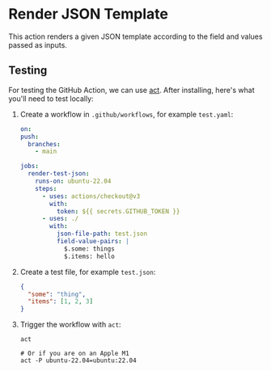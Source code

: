 # Render JSON Template

This action renders a given JSON template according to the field and values passed as inputs.

## Testing

For testing the GitHub Action, we can use [act](https://github.com/nektos/act). After installing, here's what you'll
need to test locally:

1. Create a workflow in `.github/workflows`, for example `test.yaml`:
   
   ```yaml
   on:
   push:
     branches:
       - main

   jobs:
     render-test-json:
       runs-on: ubuntu-22.04
       steps:
         - uses: actions/checkout@v3
           with:
             token: ${{ secrets.GITHUB_TOKEN }}
         - uses: ./
           with:
             json-file-path: test.json
             field-value-pairs: |
               $.some: things
               $.items: hello
   ```
2. Create a test file, for example `test.json`:

   ```json
   {
     "some": "thing",
     "items": [1, 2, 3]
   }
   ```

3. Trigger the workflow with `act`:

   ```shell
   act
   
   # Or if you are on an Apple M1
   act -P ubuntu-22.04=ubuntu:22.04
   ```
